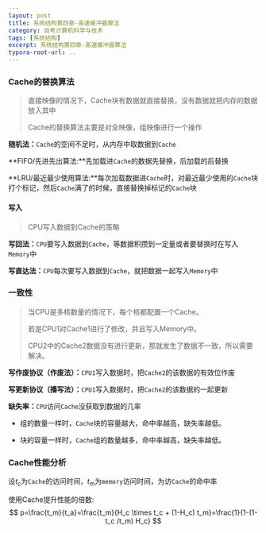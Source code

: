 ```yaml
---
layout: post
title: 系统结构第四章-高速缓冲器算法
category: 自考计算机科学与技术
tags: [系统结构]
excerpt: 系统结构第四章-高速缓冲器算法
typora-root-url: ..
---
```








### Cache的替换算法

> 直接映像的情况下，Cache块有数据就直接替换，没有数据就把内存的数据放入其中
>
> Cache的替换算法主要是对全映像，组映像进行一个操作

**随机法：**`Cache`的空间不足时，从内存中取数据到`Cache`

**FIFO/先进先出算法:**先加载进`Cache`的数据先替换，后加载的后替换

**LRU/最近最少使用算法:**每次加载数据进`Cache`时，对最近最少使用的`Cache`块打个标记，然后`Cache`满了的时候，直接替换掉标记的`Cache`块



#### 写入

> CPU写入数据到Cache的策略

**写回法：**`CPU`要写入数据到`Cache`，等数据积攒到一定量或者要替换时在写入`Memory`中

**写直达法：**`CPU`每次要写入数据到`Cache`，就把数据一起写入`Memory`中



### 一致性

> 当CPU是多核数量的情况下，每个核都配置一个Cache。
>
> 若是CPU1对Cache1进行了修改，并且写入Memory中。
>
> CPU2中的Cache2数据没有进行更新，那就发生了数据不一致，所以需要解决。

**写作废协议（作废法）：**`CPU1`写入数据时，把`Cache2`的该数据的有效位作废

**写更新协议（播写法）：**`CPU1`写入数据时，把`Cache2`的该数据的一起更新



**缺失率：**`CPU`访问`Cache`没获取到数据的几率

- 组的数量一样时，`Cache`块的容量越大，命中率越高，缺失率越低。

- 块的容量一样时，`Cache`组的数量越多，命中率越高，缺失率越低。



### Cache性能分析

设$t_c$为`Cache`的访问时间，$t_m$为`memory`访问时间，为访`Cache`的命中率

使用Cache提升性能的倍数:
$$
p=\frac{t_m}{t_a}=\frac{t_m}{H_c \times t_c + (1-H_c) t_m}=\frac{1}{1-(1-t_c /t_m) H_c}
$$
​		

